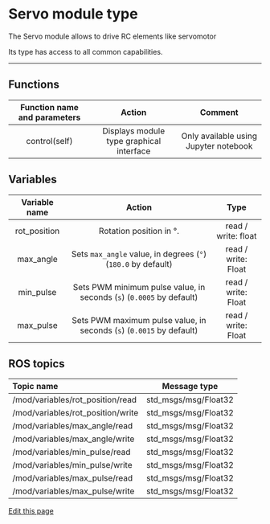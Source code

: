 # Servo module type

The Servo module allows to drive RC elements like servomotor

Its type has access to all common capabilities.

----

## Functions

| **Function name and parameters** | **Action** | **Comment** |
|:---:|:---:|:---:|
| control(self) | Displays module type graphical interface | Only available using Jupyter notebook |

## Variables

| **Variable name** | **Action** | **Type** |
|:---:|:---:|:---:|
| rot_position | Rotation position in °. | read / write: float |
| max_angle | Sets `max_angle` value, in degrees (`°`) (`180.0` by default) | read / write: Float |
| min_pulse | Sets PWM minimum pulse value, in seconds (`s`) (`0.0005` by default)| read / write: Float |
| max_pulse | Sets PWM maximum pulse value, in seconds (`s`) (`0.0015` by default)| read / write: Float |

## ROS topics
| **Topic name** | **Message type** |
|:----|:---:|
| /mod/variables/rot_position/read | std_msgs/msg/Float32
| /mod/variables/rot_position/write | std_msgs/msg/Float32
| /mod/variables/max_angle/read | std_msgs/msg/Float32
| /mod/variables/max_angle/write | std_msgs/msg/Float32
| /mod/variables/min_pulse/read | std_msgs/msg/Float32
| /mod/variables/min_pulse/write | std_msgs/msg/Float32
| /mod/variables/max_pulse/read | std_msgs/msg/Float32
| /mod/variables/max_pulse/write | std_msgs/msg/Float32


<div class="cust_edit_page"><a href="https://{{gh_path}}{{modules_path}}/servo.md">Edit this page</a></div>
